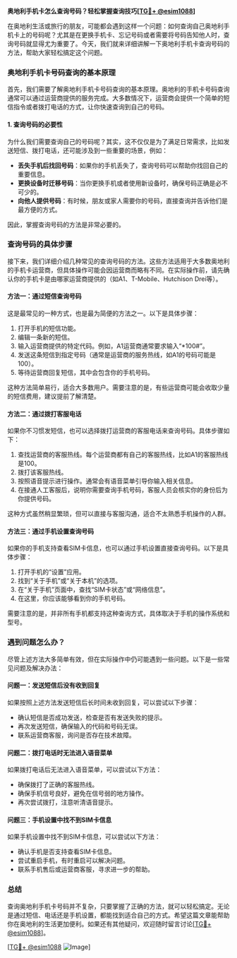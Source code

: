 **奥地利手机卡怎么查询号码？轻松掌握查询技巧[[TG💪+ @esim1088](https://t.me/s/esim1088)]**

在奥地利生活或旅行的朋友，可能都会遇到这样一个问题：如何查询自己奥地利手机卡上的号码呢？尤其是在更换手机卡、忘记号码或者需要将号码告知他人时，查询号码就显得尤为重要了。今天，我们就来详细讲解一下奥地利手机卡查询号码的方法，帮助大家轻松搞定这个问题。

### 奥地利手机卡号码查询的基本原理

首先，我们需要了解奥地利手机卡号码查询的基本原理。奥地利的手机卡号码查询通常可以通过运营商提供的服务完成。大多数情况下，运营商会提供一个简单的短信指令或者拨打电话的方式，让你快速查询到自己的号码。

#### 1. 查询号码的必要性
为什么我们需要查询自己的号码呢？其实，这不仅仅是为了满足日常需求，比如发送短信、拨打电话，还可能涉及到一些重要的场景，例如：
- **丢失手机后找回号码**：如果你的手机丢失了，查询号码可以帮助你找回自己的重要信息。
- **更换设备时迁移号码**：当你更换手机或者使用新设备时，确保号码正确是必不可少的。
- **向他人提供号码**：有时候，朋友或家人需要你的号码，直接查询并告诉他们是最方便的方式。

因此，掌握查询号码的方法是非常必要的。

### 查询号码的具体步骤

接下来，我们详细介绍几种常见的查询号码的方法。这些方法适用于大多数奥地利的手机卡运营商，但具体操作可能会因运营商而略有不同。在实际操作前，请先确认你的手机卡是由哪家运营商提供的（如A1、T-Mobile、Hutchison Drei等）。

#### 方法一：通过短信查询号码
这是最常见的一种方式，也是最为简便的方法之一。以下是具体步骤：

1. 打开手机的短信功能。
2. 编辑一条新的短信。
3. 输入运营商提供的特定代码。例如，A1运营商通常要求输入“*100#”。
4. 发送这条短信到指定号码（通常是运营商的服务热线，如A1的号码可能是100）。
5. 等待运营商回复短信，其中会包含你的手机号码。

这种方法简单易行，适合大多数用户。需要注意的是，有些运营商可能会收取少量的短信费用，建议提前了解清楚。

#### 方法二：通过拨打客服电话
如果你不习惯发短信，也可以选择拨打运营商的客服电话来查询号码。具体步骤如下：

1. 查找运营商的客服热线。每个运营商都有自己的客服热线，比如A1的客服热线是100。
2. 拨打该客服热线。
3. 按照语音提示进行操作。通常会有语音菜单引导你输入相关信息。
4. 在接通人工客服后，说明你需要查询手机号码，客服人员会核实你的身份后为你提供号码。

这种方式虽然稍显繁琐，但可以直接与客服沟通，适合不太熟悉手机操作的人群。

#### 方法三：通过手机设置查询号码
如果你的手机支持查看SIM卡信息，也可以通过手机设置直接查询号码。以下是具体步骤：

1. 打开手机的“设置”应用。
2. 找到“关于手机”或“关于本机”的选项。
3. 在“关于手机”页面中，查找“SIM卡状态”或“网络信息”。
4. 在这里，你应该能够看到你的手机号码。

需要注意的是，并非所有手机都支持这种查询方式，具体取决于手机的操作系统和型号。

### 遇到问题怎么办？

尽管上述方法大多简单有效，但在实际操作中仍可能遇到一些问题。以下是一些常见问题及解决办法：

#### 问题一：发送短信后没有收到回复
如果按照上述方法发送短信后长时间未收到回复，可以尝试以下步骤：
- 确认短信是否成功发送，检查是否有发送失败的提示。
- 再次发送短信，确保输入的代码和号码无误。
- 联系运营商客服，询问是否存在技术故障。

#### 问题二：拨打电话时无法进入语音菜单
如果拨打电话后无法进入语音菜单，可以尝试以下方法：
- 确保拨打了正确的客服热线。
- 确保手机信号良好，避免在信号弱的地方操作。
- 再次尝试拨打，注意听清语音提示。

#### 问题三：手机设置中找不到SIM卡信息
如果手机设置中找不到SIM卡信息，可以尝试以下方法：
- 确认手机是否支持查看SIM卡信息。
- 尝试重启手机，有时重启可以解决问题。
- 联系手机售后或运营商客服，寻求进一步的帮助。

### 总结

查询奥地利手机卡号码并不复杂，只要掌握了正确的方法，就可以轻松搞定。无论是通过短信、电话还是手机设置，都能找到适合自己的方式。希望这篇文章能帮助你在奥地利的生活更加便利。如果还有其他疑问，欢迎随时留言讨论[[TG💪+ @esim1088](https://t.me/s/esim1088)]。

[[TG💪+ @esim1088](https://t.me/s/esim1088) ![Image](https://i.postimg.cc/4NQfJmqS/Snipaste-2025-05-13-00-14-12.png)]